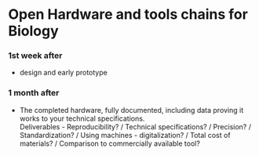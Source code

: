 # Open Hardware and tools chains for Biology

### 1st week after  
* design and early prototype  

### 1 month after  
* The completed hardware, fully documented, including data proving it works to your technical specifications.  
Deliverables - Reproducibility? / Technical specifications? / Precision? / Standardization? / Using machines - digitalization? / Total cost of materials? / Comparison to commercially available tool?  
